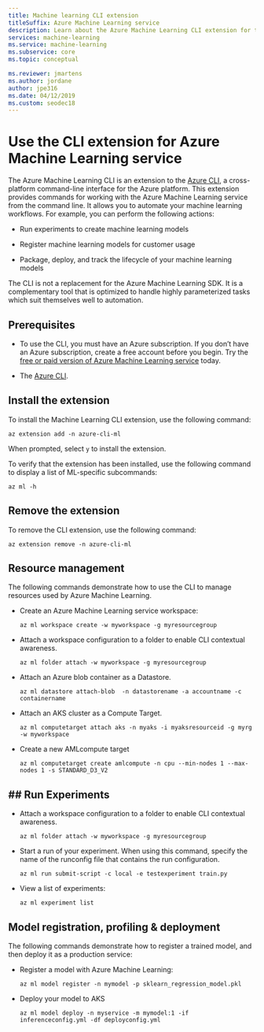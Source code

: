 ```yaml
---
title: Machine learning CLI extension
titleSuffix: Azure Machine Learning service
description: Learn about the Azure Machine Learning CLI extension for the Azure CLI. The Azure CLI is a cross-platform command-line utility that enables you to work with resources in the Azure cloud. The Machine Learning extension enables you to work with the Azure Machine Learning Service. 
services: machine-learning
ms.service: machine-learning
ms.subservice: core
ms.topic: conceptual

ms.reviewer: jmartens
ms.author: jordane
author: jpe316
ms.date: 04/12/2019
ms.custom: seodec18
---
```


# Use the CLI extension for Azure Machine Learning service

The Azure Machine Learning CLI is an extension to the [Azure CLI](https://docs.microsoft.com/cli/azure/?view=azure-cli-latest), a cross-platform command-line interface for the Azure platform. This extension provides commands for working with the Azure Machine Learning service from the command line. It allows you to automate your machine learning workflows. For example, you can perform the following actions:

+ Run experiments to create machine learning models

+ Register machine learning models for customer usage

+ Package, deploy, and track the lifecycle of your machine learning models

The CLI is not a replacement for the Azure Machine Learning SDK. It is a complementary tool that is optimized to handle highly parameterized tasks which suit themselves well to automation.

## Prerequisites

* To use the CLI, you must have an Azure subscription. If you don’t have an Azure subscription, create a free account before you begin. Try the [free or paid version of Azure Machine Learning service](https://aka.ms/AMLFree) today.

* The [Azure CLI](https://docs.microsoft.com/cli/azure/?view=azure-cli-latest).

## Install the extension

To install the Machine Learning CLI extension, use the following command:

```azurecli-interactive
az extension add -n azure-cli-ml
```

When prompted, select `y` to install the extension.

To verify that the extension has been installed, use the following command to display a list of ML-specific subcommands:

```azurecli-interactive
az ml -h
```

## Remove the extension

To remove the CLI extension, use the following command:

```azurecli-interactive
az extension remove -n azure-cli-ml
```

## Resource management

The following commands demonstrate how to use the CLI to manage resources used by Azure Machine Learning.


+ Create an Azure Machine Learning service workspace:

    ```azurecli-interactive
    az ml workspace create -w myworkspace -g myresourcegroup
    ```

+ Attach a workspace configuration to a folder to enable CLI contextual awareness.
    ```azurecli-interactive
    az ml folder attach -w myworkspace -g myresourcegroup
    ```

+ Attach an Azure blob container as a Datastore.

    ```azurecli-interactive
    az ml datastore attach-blob  -n datastorename -a accountname -c containername
    ```
    
+ Attach an AKS cluster as a Compute Target.

    ```azurecli-interactive
    az ml computetarget attach aks -n myaks -i myaksresourceid -g myrg -w myworkspace
    ```

+ Create a new AMLcompute target
    ```azurecli-interactive
    az ml computetarget create amlcompute -n cpu --min-nodes 1 --max-nodes 1 -s STANDARD_D3_V2
    ```
    
## ## <a id="experiments"></a>Run Experiments

+ Attach a workspace configuration to a folder to enable CLI contextual awareness.
    ```azurecli-interactive
    az ml folder attach -w myworkspace -g myresourcegroup
    ```

* Start a run of your experiment. When using this command, specify the name of the runconfig file that contains the run configuration.

    ```azurecli-interactive
    az ml run submit-script -c local -e testexperiment train.py
    ```

* View a list of experiments:

    ```azurecli-interactive
    az ml experiment list
    ```

## Model registration, profiling & deployment

The following commands demonstrate how to register a trained model, and then deploy it as a production service:

+ Register a model with Azure Machine Learning:

  ```azurecli-interactive
  az ml model register -n mymodel -p sklearn_regression_model.pkl
  ```

+ Deploy your model to AKS

  ```azurecli-interactive
  az ml model deploy -n myservice -m mymodel:1 -if inferenceconfig.yml -df deployconfig.yml
  ```
